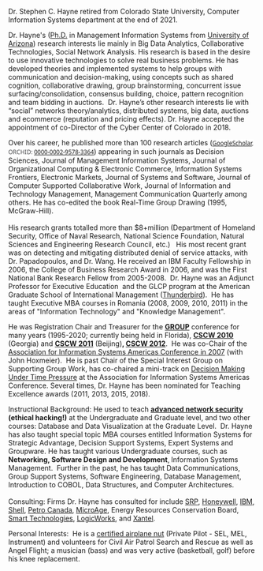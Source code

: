 <!---
stephen-hayne/stephen-hayne is a ✨ special ✨ repository because its `README.md` (this file) appears on your GitHub profile.
You can click the Preview link to take a look at your changes.
--->
Dr. Stephen C. Hayne retired from Colorado State University, Computer Information Systems department at the end of 2021.

Dr. Hayne's (</span><a href="HAYNE_CV.pdf" target="_blank"><span class="auto-style2">Ph.D.</span></a><span class="auto-style1"> in Management Information Systems 
            from </span> <a href="http://www.arizona.edu/">
			<span class="auto-style2">University of Arizona</span></a><span class="auto-style1">)
			research interests lie mainly in Big Data Analytics, Collaborative Technologies, 
			Social Network Analysis. His research is based in the desire to use 
			innovative technologies to solve real business problems. He has 
			developed theories and implemented systems to help groups with 
			communication and decision-making, using concepts such as shared 
			cognition, collaborative drawing, group brainstorming, concurrent 
			issue surfacing/consolidation, consensus building, choice, pattern 
			recognition and team bidding in auctions.&nbsp; Dr. Hayne’s other 
			research interests lie with “social” networks theory/analytics, 
			distributed systems, big data, auctions and ecommerce (reputation 
			and pricing effects).  Dr. Hayne accepted the appointment of co-Director of the 
			Cyber Center of Colorado in 2018.
      <p>
			<span class="auto-style2">Over his career, he published more than 100 research articles</span></a><span class="auto-style1"> 
			(<span style="color: rgb(73, 74, 76); font-family: &quot;Noto Sans&quot;, sans-serif; font-size: 12px; font-style: normal; font-variant-ligatures: normal; font-variant-caps: normal; font-weight: 400; letter-spacing: normal; orphans: 2; text-align: start; text-indent: 0px; text-transform: none; white-space: normal; widows: 2; word-spacing: 0px; -webkit-text-stroke-width: 0px; background-color: rgb(255, 255, 255); text-decoration-style: initial; text-decoration-color: initial; display: inline !important; float: none;"><a href="https://scholar.google.com/citations?user=e6r49L0AAAAJ&amp;hl=en">GoogleScholar</a>, 
			ORCHID: <a href="https://orcid.org/0000-0002-9578-3364">
			0000-0002-9578-3364</a></span>) 
			appearing in such journals as </span><span class="auto-style3">Decision Sciences, Journal of Management Information Systems</span><span class="auto-style1">, 
			</span><span class="auto-style3">Journal of Organizational Computing &amp; Electronic Commerce, 
			Information Systems Frontiers, Electronic Markets, Journal of
			Systems and Software</span><span class="auto-style1">, </span>
			<span class="auto-style3">Journal of Computer Supported Collaborative Work</span><span class="auto-style1">, 
			</span><span class="auto-style3">Journal of
			Information and Technology Management, Management Communication Quarterly</span><span class="auto-style1"> among others. He
			has co-edited the book </span><span class="auto-style3">Real-Time Group Drawing</span><span class="auto-style1"> (1995, McGraw-Hill).&nbsp; 
            <br><br></span> 
            His research grants totalled more than $8+million<span class="auto-style1"> (Department of Homeland Security, Office of Naval Research, National Science Foundation, Natural Sciences and 
            Engineering Research Council, etc.)&nbsp;&nbsp; His most recent grant was 
			on detecting and mitigating distributed denial of service attacks, 
			with Dr. Papadopoulos, and Dr. Wang. He received an IBM Faculty Fellowship in 2006, 
			the College of Business Research Award in 2006, and was the First National 
			Bank Research Fellow from 2005-2008.&nbsp; Dr. Hayne was an Adjunct Professor for Executive Education&nbsp; and the GLCP program at the 
            American Graduate School of International Management (</span><a href="http://www.t-bird.edu" target="_blank"><span class="auto-style2">Thunderbird</span></a><span class="auto-style1">).&nbsp; 
			He has taught Executive MBA courses in Romania (2008, 2009, 2010, 
			2011) in the areas of 
            &quot;Information Technology&quot; and &quot;Knowledge Management&quot;. </span> <p>
			<span class="auto-style1">He 
			was Registration Chair and Treasurer for the
			</span>
			<a href="http://group.acm.org/conferences/group18/"><strong>
			<span class="auto-style1">GROUP</span></strong></a><span class="auto-style1"> 
			conference for many years (1995-2020; currently being held in Florida),
			</span>
			<a href="http://www.cscw2010.org/"><strong>
			<span class="auto-style1">CSCW 2010</span></strong></a><span class="auto-style1"> 
			(Georgia) and </span> <a href="http://cscw2011.org/"><strong>
			<span class="auto-style1">CSCW 2011</span></strong></a><span class="auto-style1"> (Beijing)</span><strong><span class="auto-style1">, 
			</span> 
			<a href="http://www.cscw2012.org/"><span class="auto-style1">CSCW 2012</span></a></strong><span class="auto-style1">.&nbsp; He was co-Chair of the
			</span> 
            <a href="http://www.biz.colostate.edu/faculty/johnh/website221-blue/">
			<span class="auto-style2">Association for Information Systems 
            Americas Conference in 2007</span></a><span class="auto-style1"> (with John Hoxmeier).&nbsp; He is past Chair of the 
			</span><span class="auto-style2">Special Interest Group on Supporting Group Work</span><span class="auto-style1">,
			has co-chaired a mini-track on </span> <a href="ais/index.asp">
			<span class="auto-style2">Decision Making Under Time Pressure</span></a><span class="auto-style1">
			at the Association for Information Systems Americas Conference.  Several times, Dr. Hayne has been nominated for 
      Teaching Excellence awards (2011, 2013, 2015, 2018).
      <p>
      <span class="auto-style2">Instructional Background</span><span class="auto-style1"></a>:
			He used to teach </span> <b>
                    <a href="Security"><span class="auto-style1">advanced 
                    network security</span></a><span class="auto-style1"> (ethical hacking!)</span></b><span class="auto-style1"> 
                    at the Undergraduate and Graduate level, and two other 
					courses: Database and Data Visualization at the Graduate Level.&nbsp; 
                    Dr. Hayne has also taught special topic MBA courses entitled
					</span><span class="auto-style2">Information Systems for Strategic Advantage</span><span class="auto-style1">,
					</span><span class="auto-style2">Decision Support Systems, Expert 
                    Systems and Groupware</span><span class="auto-style1">.  He has taught various Undergraduate courses, such as</span><strong><span class="auto-style1"> 
					Networking, Software Design and Development</span></strong>,<strong><span class="auto-style1">
					</span>
					</strong> 
					<span class="auto-style2">Information Systems 
                    Management</span><span class="auto-style1">.&nbsp; Further in the past, he has taught 
					</span><span class="auto-style3">Data Communications</span><span class="auto-style1">, 
					</span><span class="auto-style3">Group Support Systems</span><span class="auto-style1">,
					</span><span class="auto-style3">Software Engineering</span><span class="auto-style1">, 
					</span><span class="auto-style3">Database Management</span><span class="auto-style1">, 
					</span><span class="auto-style3">Introduction to COBOL</span><span class="auto-style1">,
					</span><span class="auto-style3">Data Structures</span><span class="auto-style1">, and 
					</span><span class="auto-style3">Computer Architectures</span><span class="auto-style1">.
                    </span>
                    <br class="auto-style1">
					<span class="auto-style1">&nbsp;</span>
      <br>
      <span class="auto-style2">Consulting</span><span class="auto-style1">:
					Firms Dr. Hayne has consulted for include
					</span>
					<a href="http://www.srpnet.com" target="_blank">
					<span class="auto-style2">SRP</span></a><span class="auto-style1">,
					</span>
					<a href="http://www.honeywell.com" target="_blank">
					<span class="auto-style2">Honeywell</span></a><span class="auto-style1">,
					</span>
					<a href="http://www.ibm.com" target="_blank">
					<span class="auto-style2">IBM</span></a><span class="auto-style1">,
					</span>
					<a href="http://www.shell.com" target="_blank">
					<span class="auto-style2">Shell</span></a><span class="auto-style1">,
					</span>
					<a href="http://www.petro-canada.ca/" target="_blank">
					<span class="auto-style2">Petro Canada</span></a><span class="auto-style1">,
					</span>
					<a href="http://www.microage.com" target="_blank">
					<span class="auto-style2">MicroAge</span></a><span class="auto-style1">,
					Energy Resources Conservation Board, </span>
                    <a href="http://www.smarttech.com/" target="_blank">
					<span class="auto-style2">Smart Technologies</span></a><span class="auto-style1">, 
                    </span><a href="http://www.logicworks.com" target="_blank">
					<span class="auto-style2">LogicWorks</span></a><span class="auto-style1">, and
					</span>
					<a href="http://www.xantel.com" target="_blank">
					<span class="auto-style2">Xantel</span></a><span class="auto-style1">.</span>
      <p>
      <span class="auto-style1">Personal Interests:&nbsp; He is a 
					</span><a href="plane/index.asp"><span class="auto-style2">certified airplane nut</span></a><span class="auto-style1"> 
                    (Private Pilot - SEL, MEL, Instrument) and volunteers for Civil Air Patrol 
                    Search and Rescue as well as Angel Flight; a musician (bass) and 
                    was very active (basketball, golf) before his knee 
					replacement.</span>
      
